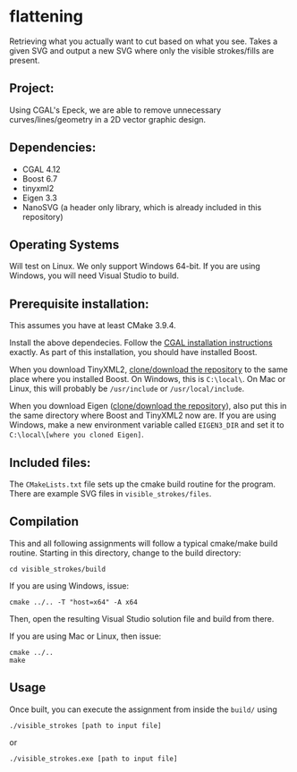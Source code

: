 # flattening
Retrieving what you actually want to cut based on what you see. Takes a given SVG and output a new SVG where only the visible strokes/fills are present.

## Project:
Using CGAL's Epeck, we are able to remove unnecessary curves/lines/geometry in a 2D vector graphic design.

## Dependencies:
* CGAL 4.12
* Boost 6.7
* tinyxml2
* Eigen 3.3
* NanoSVG (a header only library, which is already included in this repository)

## Operating Systems
Will test on Linux.
We only support Windows 64-bit. If you are using Windows, you will need Visual Studio to build.

## Prerequisite installation:
This assumes you have at least CMake 3.9.4.

Install the above dependecies. Follow the [CGAL installation instructions](https://doc.cgal.org/latest/Manual/installation.html) exactly. As part of this installation, you should have installed Boost. 

When you download TinyXML2, [clone/download the repository](https://github.com/leethomason/tinyxml2) to the same place where you installed Boost. On Windows, this is `C:\local\`. On Mac or Linux, this will probably be `/usr/include` or `/usr/local/include`.

When you download Eigen ([clone/download the repository](https://github.com/eigenteam/eigen-git-mirror)), also put this in the same directory where Boost and TinyXML2 now are. If you are using Windows, make a new environment variable called `EIGEN3_DIR` and set it to `C:\local\[where you cloned Eigen]`.

## Included files: 
The `CMakeLists.txt` file sets up the cmake build routine for the program.
There are example SVG files in `visible_strokes/files`. 

## Compilation

This and all following assignments will follow a typical cmake/make build
routine. Starting in this directory, change to the build directory:

    cd visible_strokes/build
    
If you are using Windows, issue:

    cmake ../.. -T "host=x64" -A x64
    
Then, open the resulting Visual Studio solution file and build from there.

If you are using Mac or Linux, then issue:

    cmake ../..
    make

## Usage

Once built, you can execute the assignment from inside the `build/` using 

    ./visible_strokes [path to input file]
    
or

    ./visible_strokes.exe [path to input file]
    

